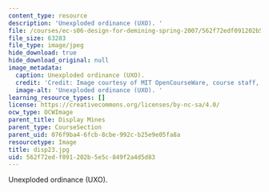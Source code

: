 ```yaml
---
content_type: resource
description: 'Unexploded ordinance (UXO). '
file: /courses/ec-s06-design-for-demining-spring-2007/562f72edf091202b5e5c849f2a4d5d83_disp23.jpg
file_size: 63283
file_type: image/jpeg
hide_download: true
hide_download_original: null
image_metadata:
  caption: Unexploded ordinance (UXO).
  credit: 'Credit: Image courtesy of MIT OpenCourseWare, course staff, and students.'
  image-alt: 'Unexploded ordinance (UXO). '
learning_resource_types: []
license: https://creativecommons.org/licenses/by-nc-sa/4.0/
ocw_type: OCWImage
parent_title: Display Mines
parent_type: CourseSection
parent_uid: 076f9ba4-6fcb-8cbe-992c-b25e9e05fa8a
resourcetype: Image
title: disp23.jpg
uid: 562f72ed-f091-202b-5e5c-849f2a4d5d83
---
```

Unexploded ordinance (UXO). 